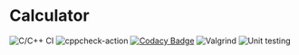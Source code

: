 # Calculator
![C/C++ CI](https://github.com/99002762/Calculator/workflows/C/C++%20CI/badge.svg)
![cppcheck-action](https://github.com/99002762/Calculator/workflows/cppcheck-action/badge.svg)
[![Codacy Badge](https://app.codacy.com/project/badge/Grade/f167b49a564a4aa29ff3eaf6cf27eadb)](https://www.codacy.com/gh/99002785/Mini_Calci/dashboard?utm_source=github.com&amp;utm_medium=referral&amp;utm_content=99002785/Mini_Calci&amp;utm_campaign=Badge_Grade)
![Valgrind](https://github.com/99002762/Calculator/workflows/Valgrind/badge.svg)
![Unit testing](https://github.com/99002762/Calculator/workflows/Unit%20testing/badge.svg)
